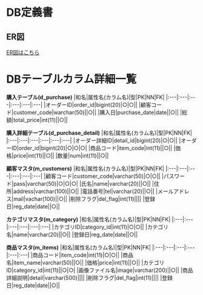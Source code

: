 # DB定義書
## ER図
[ER図はこちら]()

# DBテーブルカラム詳細一覧

**購入テーブル(d_purchase)**
|和名|属性名(カラム名)|型|PK|NN|FK|
|:---|:---|:---|:---|:---|:---|
|オーダーID|order_id|bigint(20)|○|○||
|顧客コード|customer_code|warchar(50)||○||
|購入日|purchase_date|date||○||
|総額|total_price|int(11)||○||

**購入詳細テーブル(d_purchase_detail)**
|和名|属性名(カラム名)|型|PK|NN|FK|
|:---|:---|:---|:---|:---|:---|
|オーダー詳細ID|detail_id|bigint(20)|○|○||
|オーダーID|order_id|bigint(20)|○|○|○|
|商品コード|item_code|int(11)||○||
|価格|price|int(11)||○||
|数量|num|int(11)||○||

**顧客マスタ(m_customers)**
|和名|属性名(カラム名)|型|PK|NN|FK|
|:---|:---|:---|:---|:---|:---|
|顧客コード|customer_code|varchar(50)|○|○||
|パスワード|pass|varchar(50)|○|○|○|
|氏名|name|varchar(20)||○||
|住所|address|varchar(100)||○||
|電話番号|tel|varchar(20)||○||
|メールアドレス|mail|vachar(100)||○||
|削除フラグ|del_flag|int(11)||||
|登録日|reg_date|date||○||

**カテゴリマスタ(m_category)**
|和名|属性名(カラム名)|型|PK|NN|FK|
|:---|:---|:---|:---|:---|:---|
|カテゴリID|category_id|int(11)|○|○||
|カテゴリ名|name|varchar(20)||○||
|登録日|reg_date|date||○||

**商品マスタ(m_items)**
|和名|属性名(カラム名)|型|PK|NN|FK|
|:---|:---|:---|:---|:---|:---|
|商品コード|item_code|int(11)|○|○||
|商品名|item_name|varchar(50)||○||
|価格|price|int(11)||○||
|カテゴリID|category_id|int(11)||○|○|
|画像ファイル名|image|varchar(200)||○||
|商品詳細説明|detail|varchar(500)||||
|削除フラグ|del_flag|int(11)||||
|登録日|reg_date|date||○||
